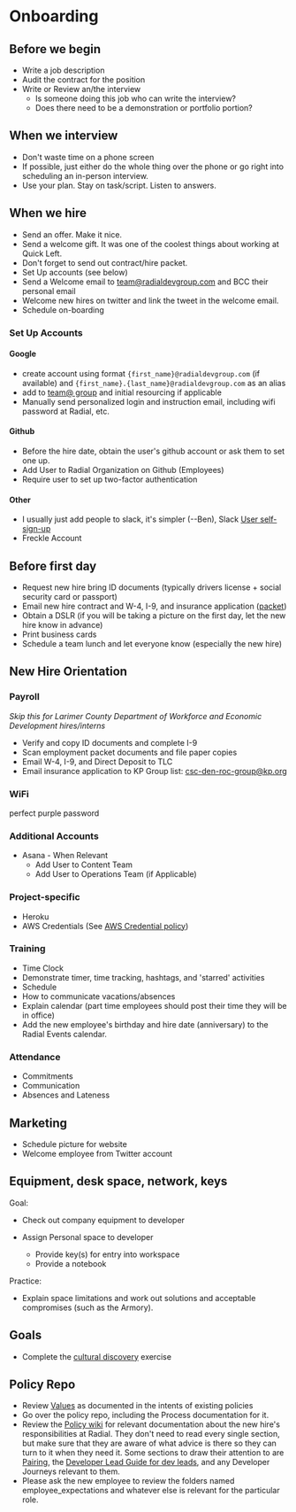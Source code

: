 # Onboarding
## Before we begin
- Write a job description
- Audit the contract for the position
- Write or Review an/the interview
  - Is someone doing this job who can write the interview?
  - Does there need to be a demonstration or portfolio portion?
  
## When we interview
- Don't waste time on a phone screen
- If possible, just either do the whole thing over the phone or go right into scheduling an in-person interview.
- Use your plan.  Stay on task/script. Listen to answers.

## When we hire
- Send an offer.  Make it nice.
- Send a welcome gift.  It was one of the coolest things about working at Quick Left.
- Don't forget to send out contract/hire packet.
- Set Up accounts (see below)
- Send a Welcome email to team@radialdevgroup.com and BCC their personal email
- Welcome new hires on twitter and link the tweet in the welcome email.
- Schedule on-boarding

### Set Up Accounts
#### Google
  - create account using format `{first_name}@radialdevgroup.com` (if available) and `{first_name}.{last_name}@radialdevgroup.com` as an alias
  - add to [team@ group](https://groups.google.com/a/radialdevgroup.com/forum/#!managemembers/team/members/active) and initial resourcing if applicable
  - Manually send personalized login and instruction email, including wifi password at Radial, etc.

#### Github
  - Before the hire date, obtain the user's github account or ask them to set one up.
  - Add User to Radial Organization on Github (Employees)
  - Require user to set up two-factor authentication

#### Other
- I usually just add people to slack, it's simpler (--Ben), Slack [User self-sign-up](https://join.slack.com/t/radialdevgroup/signup?x=x-11720792966-282636290290)
- Freckle Account

## Before first day
 - Request new hire bring ID documents (typically drivers license + social security card or passport)
 - Email new hire contract and W-4, I-9, and insurance application (<a href="https://github.com/RadialDevGroup/Policy/raw/master/documents/Complete%20Employee%20Packet%202017.pdf" target="_blank">packet</a>)
 - Obtain a DSLR (if you will be taking a picture on the first day, let the new hire know in advance)
 - Print business cards
 - Schedule a team lunch and let everyone know (especially the new hire)

## New Hire Orientation

### Payroll
*Skip this for Larimer County Department of Workforce and Economic Development hires/interns*
 - Verify and copy ID documents and complete I-9
 - Scan employment packet documents and file paper copies
 - Email W-4, I-9, and Direct Deposit to TLC
 - Email insurance application to KP Group list: <a href="mailto:csc-den-roc-group@kp.org" target="_blank">csc-den-roc-group@kp.org</a>
 
### WiFi
 perfect purple password

### Additional Accounts
- Asana - When Relevant
  - Add User to Content Team
  - Add User to Operations Team (if Applicable)

### Project-specific
- Heroku
- AWS Credentials (See [AWS Credential policy](AWS-CREDENTIAL-POLICY.md))

### Training
- Time Clock
 - Demonstrate timer, time tracking, hashtags, and 'starred' activities
- Schedule
 - How to communicate vacations/absences
 - Explain calendar (part time employees should post their time they will be in office)
 - Add the new employee's birthday and hire date (anniversary) to the Radial Events calendar.

### Attendance
  - Commitments
  - Communication
  - Absences and Lateness

## Marketing
  - Schedule picture for website
  - Welcome employee from Twitter account

## Equipment, desk space, network, keys
Goal:

  - Check out company equipment to developer
  - Assign Personal space to developer

    - Provide key(s) for entry into workspace
    - Provide a notebook

  Practice:
  - Explain space limitations and work out solutions and acceptable compromises (such as the Armory).

## Goals
- Complete the [cultural discovery](https://github.com/RadialDevGroup/Policy/wiki/Cultural-Discovery) exercise

## Policy Repo
  - Review [Values](employee_expectations/VALUES.md) as documented in the intents of existing policies
  - Go over the policy repo, including the Process documentation for it.
  - Review the [Policy wiki](https://github.com/RadialDevGroup/Policy/wiki) for relevant documentation about the new hire's responsibilities at Radial. They don't need to read every single section, but make sure that they are aware of what advice is there so they can turn to it when they need it. Some sections to draw their attention to are [Pairing](https://github.com/RadialDevGroup/Policy/wiki/Pairing), the [Developer Lead Guide for dev leads](https://github.com/RadialDevGroup/Policy/wiki/Quick-Start-Developer-Lead-Guide), and any Developer Journeys relevant to them.
  - Please ask the new employee to review the folders named employee_expectations and whatever else is relevant for the particular role.
